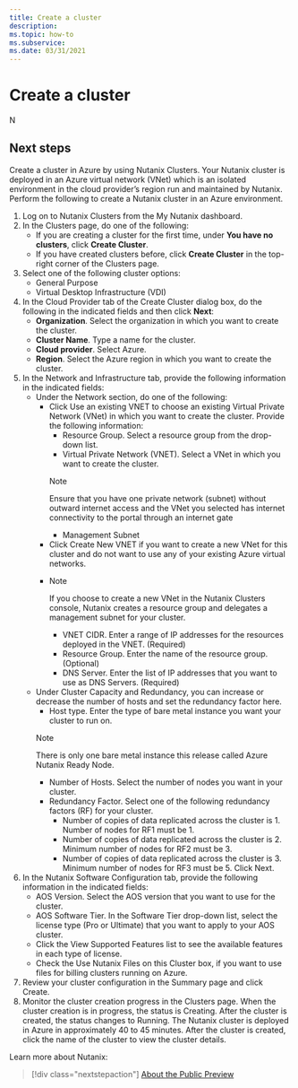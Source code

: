 ```yaml
---
title: Create a cluster
description: 
ms.topic: how-to
ms.subservice:  
ms.date: 03/31/2021
---
```


# Create a cluster

N

## Next steps

Create a cluster in Azure by using Nutanix Clusters. Your Nutanix cluster is deployed in an 
Azure virtual network (VNet) which is an isolated environment in the cloud provider’s region run 
and maintained by Nutanix.
Perform the following to create a Nutanix cluster in an Azure environment.

1. Log on to Nutanix Clusters from the My Nutanix dashboard.
1. In the Clusters page, do one of the following:
    * If you are creating a cluster for the first time, under **You have no clusters**, click 
**Create Cluster**.  
    * If you have created clusters before, click **Create Cluster** in the top-right corner of the Clusters page.
1. Select one of the following cluster options: 
    * General Purpose 
    * Virtual Desktop Infrastructure (VDI)
1. In the Cloud Provider tab of the Create Cluster dialog box, do the following in the 
indicated fields and then click **Next**:
    * **Organization**. Select the organization in which you want to create the cluster.
    * **Cluster Name**. Type a name for the cluster.
    * **Cloud provider**. Select Azure.
    * **Region**. Select the Azure region in which you want to create the cluster.
1. In the Network and Infrastructure tab, provide the following information in the indicated 
fields:
    * Under the Network section, do one of the following:
        * Click Use an existing VNET to choose an existing Virtual Private Network (VNet) in which you want to create the cluster. Provide the following information:
            * Resource Group. Select a resource group from the drop-down list.
            * Virtual Private Network (VNET). Select a VNet in which you want to create the cluster.
            > [!NOTE]
            > Ensure that you have one private network (subnet) without outward internet access and the VNet you selected has internet connectivity to the portal through an internet gate
            * Management Subnet
        * Click Create New VNET if you want to create a new VNet for this cluster and do not want to use any of your existing Azure virtual networks.
        * > [!NOTE]
          > If you choose to create a new VNet in the Nutanix Clusters console, Nutanix creates a resource group and delegates a management subnet for your cluster.
            * VNET CIDR. Enter a range of IP addresses for the resources deployed in the VNET. (Required)
            * Resource Group. Enter the name of the resource group. (Optional)
            * DNS Server. Enter the list of IP addresses that you want to use as DNS Servers. (Required)
    * Under Cluster Capacity and Redundancy, you can increase or decrease the number of hosts and set the redundancy factor here.
        * Host type. Enter the type of bare metal instance you want your cluster to run on.
        > [!NOTE] 
        > There is only one bare metal instance this release called Azure Nutanix Ready Node.
        * Number of Hosts. Select the number of nodes you want in your cluster.
        * Redundancy Factor. Select one of the following redundancy factors (RF) for your cluster.
            * Number of copies of data replicated across the cluster is 1. Number of nodes for RF1 must be 1.
            * Number of copies of data replicated across the cluster is 2. Minimum number of nodes for RF2 must be 3.
            * Number of copies of data replicated across the cluster is 3. Minimum number of nodes for RF3 must be 5.
        Click Next.
1. In the Nutanix Software Configuration tab, provide the following information in the 
indicated fields:
    * AOS Version. Select the AOS version that you want to use for the cluster.
    * AOS Software Tier. In the Software Tier drop-down list, select the license type (Pro or Ultimate) that you want to apply to your AOS cluster.
    * Click the View Supported Features list to see the available features in each type of license.
    * Check the Use Nutanix Files on this Cluster box, if you want to use files for billing clusters running on Azure.
1. Review your cluster configuration in the Summary page and click Create.
1. Monitor the cluster creation progress in the Clusters page.
When the cluster creation is in progress, the status is Creating. After the cluster is 
created, the status changes to Running.
The Nutanix cluster is deployed in Azure in approximately 40 to 45 minutes. 
After the cluster is created, click the name of the cluster to view the cluster details.





Learn more about Nutanix:

> [!div class="nextstepaction"]
> [About the Public Preview](about-the-public-preview.md)
